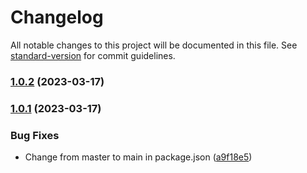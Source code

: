 # Changelog

All notable changes to this project will be documented in this file. See [standard-version](https://github.com/conventional-changelog/standard-version) for commit guidelines.

### [1.0.2](https://github.com/vue-a11y/vue-vlibras/compare/v1.0.1...v1.0.2) (2023-03-17)

### [1.0.1](https://github.com/vue-a11y/vue-vlibras/compare/v0.1.0...v1.0.1) (2023-03-17)


### Bug Fixes

* Change from master to main in package.json ([a9f18e5](https://github.com/vue-a11y/vue-vlibras/commit/a9f18e5732cde4c42c9fc02618988e61332c1e82))

